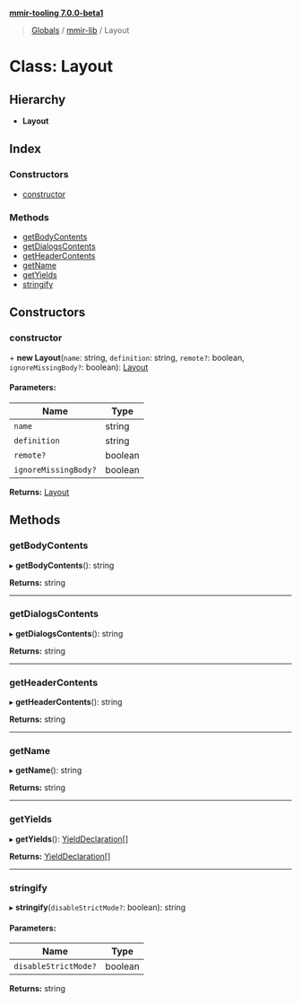 **[mmir-tooling 7.0.0-beta1](../README.md)**

> [Globals](../README.md) / [mmir-lib](../modules/mmir_lib.md) / Layout

# Class: Layout

## Hierarchy

* **Layout**

## Index

### Constructors

* [constructor](mmir_lib.layout.md#constructor)

### Methods

* [getBodyContents](mmir_lib.layout.md#getbodycontents)
* [getDialogsContents](mmir_lib.layout.md#getdialogscontents)
* [getHeaderContents](mmir_lib.layout.md#getheadercontents)
* [getName](mmir_lib.layout.md#getname)
* [getYields](mmir_lib.layout.md#getyields)
* [stringify](mmir_lib.layout.md#stringify)

## Constructors

### constructor

\+ **new Layout**(`name`: string, `definition`: string, `remote?`: boolean, `ignoreMissingBody?`: boolean): [Layout](mmir_lib.layout.md)

#### Parameters:

Name | Type |
------ | ------ |
`name` | string |
`definition` | string |
`remote?` | boolean |
`ignoreMissingBody?` | boolean |

**Returns:** [Layout](mmir_lib.layout.md)

## Methods

### getBodyContents

▸ **getBodyContents**(): string

**Returns:** string

___

### getDialogsContents

▸ **getDialogsContents**(): string

**Returns:** string

___

### getHeaderContents

▸ **getHeaderContents**(): string

**Returns:** string

___

### getName

▸ **getName**(): string

**Returns:** string

___

### getYields

▸ **getYields**(): [YieldDeclaration](mmir_lib.yielddeclaration.md)[]

**Returns:** [YieldDeclaration](mmir_lib.yielddeclaration.md)[]

___

### stringify

▸ **stringify**(`disableStrictMode?`: boolean): string

#### Parameters:

Name | Type |
------ | ------ |
`disableStrictMode?` | boolean |

**Returns:** string
